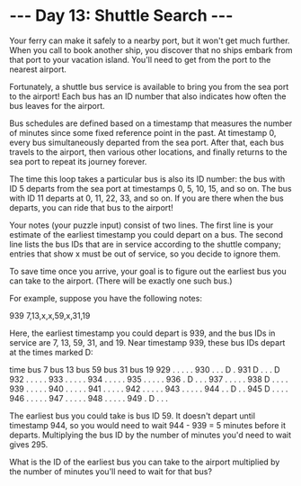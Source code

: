 # --- Day 13: Shuttle Search ---

   Your ferry can make it safely to a nearby port, but it won't get much
   further. When you call to book another ship, you discover that no ships
   embark from that port to your vacation island. You'll need to get from the
   port to the nearest airport.

   Fortunately, a shuttle bus service is available to bring you from the sea
   port to the airport! Each bus has an ID number that also indicates how
   often the bus leaves for the airport.

   Bus schedules are defined based on a timestamp that measures the number of
   minutes since some fixed reference point in the past. At timestamp 0,
   every bus simultaneously departed from the sea port. After that, each bus
   travels to the airport, then various other locations, and finally returns
   to the sea port to repeat its journey forever.

   The time this loop takes a particular bus is also its ID number: the bus
   with ID 5 departs from the sea port at timestamps 0, 5, 10, 15, and so on.
   The bus with ID 11 departs at 0, 11, 22, 33, and so on. If you are there
   when the bus departs, you can ride that bus to the airport!

   Your notes (your puzzle input) consist of two lines. The first line is
   your estimate of the earliest timestamp you could depart on a bus. The
   second line lists the bus IDs that are in service according to the shuttle
   company; entries that show x must be out of service, so you decide to
   ignore them.

   To save time once you arrive, your goal is to figure out the earliest bus
   you can take to the airport. (There will be exactly one such bus.)

   For example, suppose you have the following notes:

 939
 7,13,x,x,59,x,31,19

   Here, the earliest timestamp you could depart is 939, and the bus IDs in
   service are 7, 13, 59, 31, and 19. Near timestamp 939, these bus IDs
   depart at the times marked D:

 time   bus 7   bus 13  bus 59  bus 31  bus 19
 929      .       .       .       .       .
 930      .       .       .       D       .
 931      D       .       .       .       D
 932      .       .       .       .       .
 933      .       .       .       .       .
 934      .       .       .       .       .
 935      .       .       .       .       .
 936      .       D       .       .       .
 937      .       .       .       .       .
 938      D       .       .       .       .
 939      .       .       .       .       .
 940      .       .       .       .       .
 941      .       .       .       .       .
 942      .       .       .       .       .
 943      .       .       .       .       .
 944      .       .       D       .       .
 945      D       .       .       .       .
 946      .       .       .       .       .
 947      .       .       .       .       .
 948      .       .       .       .       .
 949      .       D       .       .       .

   The earliest bus you could take is bus ID 59. It doesn't depart until
   timestamp 944, so you would need to wait 944 - 939 = 5 minutes before it
   departs. Multiplying the bus ID by the number of minutes you'd need to
   wait gives 295.

   What is the ID of the earliest bus you can take to the airport multiplied
   by the number of minutes you'll need to wait for that bus?

